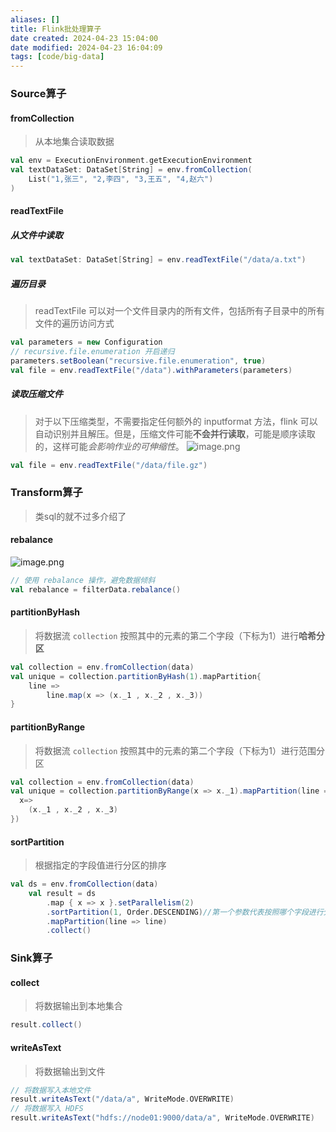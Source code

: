 ```yaml
---
aliases: []
title: Flink批处理算子
date created: 2024-04-23 15:04:00
date modified: 2024-04-23 16:04:09
tags: [code/big-data]
---
```

### Source算子
#### fromCollection
> 从本地集合读取数据
```scala
val env = ExecutionEnvironment.getExecutionEnvironment
val textDataSet: DataSet[String] = env.fromCollection(
	List("1,张三", "2,李四", "3,王五", "4,赵六") 
)
```

#### readTextFile
##### 从文件中读取
```scala
val textDataSet: DataSet[String] = env.readTextFile("/data/a.txt")
```
##### 遍历目录
>readTextFile 可以对一个文件目录内的所有文件，包括所有子目录中的所有文件的遍历访问方式
```scala
val parameters = new Configuration  
// recursive.file.enumeration 开启递归
parameters.setBoolean("recursive.file.enumeration", true)  
val file = env.readTextFile("/data").withParameters(parameters)
```
##### 读取压缩文件
> 对于以下压缩类型，不需要指定任何额外的 inputformat 方法，flink 可以自动识别并且解压。但是，压缩文件可能**不会并行读取**，可能是顺序读取的，这样可能*会影响作业的可伸缩性*。
![image.png](https://typora-tes.oss-cn-shanghai.aliyuncs.com/picgo/2024-04-23-14-17-08.png)
```scala
val file = env.readTextFile("/data/file.gz")
```

### Transform算子
>类sql的就不过多介绍了
#### rebalance
![image.png](https://typora-tes.oss-cn-shanghai.aliyuncs.com/picgo/2024-04-23-14-37-14.png)
```scala
// 使用 rebalance 操作，避免数据倾斜  
val rebalance = filterData.rebalance()
```
#### partitionByHash
>将数据流 `collection` 按照其中的元素的第二个字段（下标为1）进行**哈希分区**
```scala
val collection = env.fromCollection(data)
val unique = collection.partitionByHash(1).mapPartition{
	line =>  
		line.map(x => (x._1 , x._2 , x._3))
}
```
#### partitionByRange
>将数据流 `collection` 按照其中的元素的第二个字段（下标为1）进行范围分区
```scala
val collection = env.fromCollection(data)  
val unique = collection.partitionByRange(x => x._1).mapPartition(line => line.map{
  x=>
    (x._1 , x._2 , x._3)
})
```
#### sortPartition
>根据指定的字段值进行分区的排序
```scala
val ds = env.fromCollection(data)
    val result = ds
		.map { x => x }.setParallelism(2)  
		.sortPartition(1, Order.DESCENDING)//第一个参数代表按照哪个字段进行分区
		.mapPartition(line => line)  
		.collect()
```
### Sink算子
#### collect
>将数据输出到本地集合
```scala
result.collect()
```
#### writeAsText
>将数据输出到文件
```scala
// 将数据写入本地文件  
result.writeAsText("/data/a", WriteMode.OVERWRITE)
// 将数据写入 HDFS  
result.writeAsText("hdfs://node01:9000/data/a", WriteMode.OVERWRITE)
```
